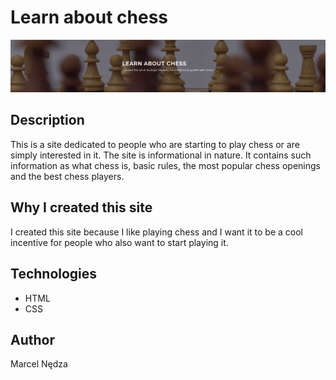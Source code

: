 ﻿# Learn about chess

![Site](./img/pic1.png)

## Description
This is a site dedicated to people who are starting to play chess or are simply interested in it. The site is informational in nature. It contains such information as what chess is, basic rules, the most popular chess openings and the best chess players.

## Why I created this site
I created this site because I like playing chess and I want it to be a cool incentive for people who also want to start playing it.

## Technologies
- HTML
- CSS

## Author
Marcel Nędza

  </div>
</div>
